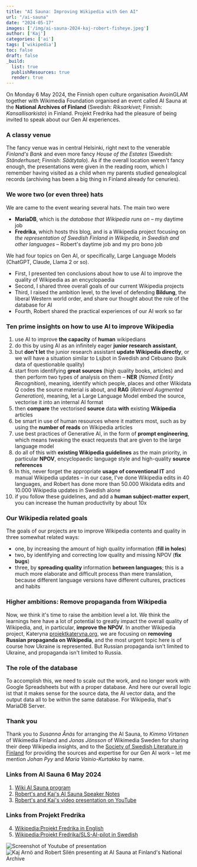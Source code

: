 ```yaml
---
title: "AI Sauna: Improving Wikipedia with Gen AI"
url: "/ai-sauna"
date: "2024-05-17"
images: ['/img/ai-sauna-2024-kaj-robert-fisheye.jpeg']
author: ['Kaj']
categories: ['ai']
tags: ['wikipedia']
toc: false
draft: false
_build:
  list: true
  publishResources: true
  render: true
---
```


On Monday 6 May 2024, the Finnish open culture organisation AvoinGLAM together with Wikimedia Foundation organised an event called AI Sauna at the **National Archives of Finland** (Swedish: *Riksarkivet*; Finnish: *Kansallisarkisto*) in Finland. Projekt Fredrika had the pleasure of being invited to speak about our Gen AI experiences.

### A classy venue 

The fancy venue was in central Helsinki, right next to the venerable *Finland's Bank* and even more fancy *House of the Estates* (Swedish: *Ständerhuset*; Finnish: *Säätytalo*). As if the overall location weren't fancy enough, the presentations were given in the reading room, which I remember having visited as a child when my parents studied genealogical records (archiving has been a big thing in Finland already for cenuries).

### We wore two (or even three) hats 

We are came to the event wearing several hats. The main two were
* **MariaDB**, which is *the database that Wikipedia runs on* – my daytime job
* **Fredrika**, which hosts this blog, and is a Wikipedia project focusing on *the representation of Swedish Finland in Wikipedia, in Swedish and other languages* – Robert's daytime job and my pro bono job
 
We had four topics on Gen AI, or specifically, Large Language Models (ChatGPT, Claude, Llama 2 or so). 
* First, I presented ten conclusions about how to use AI to improve the quality of Wikipedia as an encyclopaedia
* Second, I shared three overall goals of our current Wikipedia projects
* Third, I raised the ambition level, to the level of defending **Bildung**, the liberal Western world order, and share our thought about the role of the database for AI
* Fourth, Robert shared the practical experiences of our AI work so far

### Ten prime insights on how to use AI to improve Wikipedia

1. use AI to improve **the capacity** of **human** wikipedians
2. do this by using AI as an infinitely eager **junior research assistant**, 
3. but **don't let** the junior research assistant **update Wikipedia directly**, or we will have a situation similar to Lsjbot in Swedish and Cebuano (bulk data of questionable quality)
4. start from identifying **great sources** (high quality books, articles) and then perform two types of analysis on them – **NER** (*Named Entity Recognition*), meaning, identify which people, places and other Wikidata Q codes the source material is about, and **RAG** (*Retrieval Augmented Generation*), meaning, let a Large Language Model embed the source, vectorise it into an internal AI format
5. then **compare** the vectorised **source** data **with** existing **Wikipedia** articles 
6. be smart in use of human resources where it matters most, such as by using the **number of reads** on Wikipedia articles 
7. use best practices of Generative AI, in the form of **prompt engineering**, which means tweaking the exact requests that are given to the large language model 
8. do all of this with **existing Wikipedia guidelines** as the main priority, in particular **NPOV**, encyclopaedic language style and high-quality **source references**   
9. In this, never forget the appropriate **usage of conventional IT** and manual Wikipedia updates – in our case, I've done Wikipedia edits in 40 languages, and Robert has done more than 50.000 Wikidata edits and 10.000 Wikipedia updates in Swedish alone   
10. if you follow these guidelines, and add a **human subject-matter expert**, you can increase the human productivity by about 10x 

### Our Wikipedia related goals

The goals of our projects are to improve Wikipedia contents and quality in three somewhat related ways:
* one, by increasing the amount of high quality information (**fill in holes**)
* two, by identifying and correcting low quality and missing NPOV (**fix bugs**)
* three, by **spreading quality** information **between languages**; this is a much more elaborate and difficult process than mere translation, because different language versions have different cultures, practices and habits  

### Higher ambitions: Remove propaganda from Wikipedia

Now, we think it's time to raise the ambition level a lot. We think the learnings here have a lot of potential to greatly impact the overall quality of Wikipedia, and, in particular, **improve the NPOV**. In another Wikipedia project, Kateryna [projektkateryna.org](https://projektkateryna.org/), we are focusing on **removing Russian propaganda on Wikipedia**, and the most urgent topic here is of course how Ukraine is represented. But Russian propaganda isn't limited to Ukraine, and propaganda isn't limited to Russia.

### The role of the database

To accomplish this, we need to scale out the work, and no longer work with Google Spreadsheets but with a proper database. And here our overall logic ist that it makes sense for the source data, the AI vector data, and the output data all to be within the same database. For Wikipedia, that's MariaDB Server. 

### Thank you 

Thank you to *Susanna Ånäs* for arranging the AI Sauna, to *Kimmo Virtanen* of Wikimedia Finland and *Jonas Jönsson* of Wikimedia Sweden for sharing their deep Wikipedia insights, and to the [Society of Swedish Literature in Finland](https://en.wikipedia.org/wiki/Society_of_Swedish_Literature_in_Finland) for providing the sources and expertise for our Gen AI work – let me mention *Johan Pyy* and *Maria Vainio-Kurtakko* by name.

### Links from AI Sauna 6 May 2024

1. [Wiki AI Sauna program](https://meta.wikimedia.org/wiki/AI_Sauna/Program)
2. [Robert's and Kaj's AI Sauna Speaker Notes](https://meta.wikimedia.org/wiki/AI_Sauna/Speaker_notes_-_Kaj_Arnö,_Robert_Silén_-_AI_and_Databases_for_Wikipedia)
3. [Robert's and Kaj's video presentation on YouTube](https://www.youtube.com/live/oT8FP1JH5vE?si=EB4BdSoma4OV6FjD&t=6604)

### Links from Projekt Fredrika

4. [Wikipedia:Projekt Fredrika in English](https://en.wikipedia.org/wiki/Wikipedia:Projekt_Fredrika)
5. [Wikipedia:Projekt Fredrika/SLS-AI-pilot in Swedish](https://sv.wikipedia.org/wiki/Wikipedia:Projekt_Fredrika/SLS-AI-pilot)

<img src="/img/ai-sauna-2024-kaj-robert-youtube.jpeg" alt="Screenshot of Youtube of presentation">

<img src="/img/ai-sauna-2024-kaj-robert-stairs.jpeg" alt="Kaj Arnö and Robert Silén presenting at AI Sauna at Finland's National Archive">
